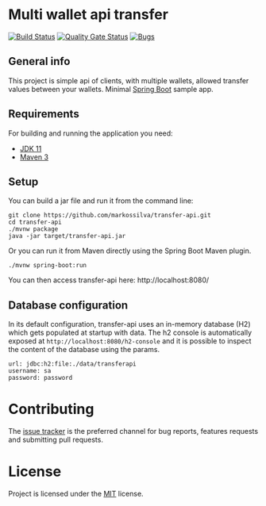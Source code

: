 # Multi wallet api transfer

[![Build Status](https://app.travis-ci.com/kyriosdata/exemplo.svg)](https://app.travis-ci.com/markossilva/transfer-api.svg?branch=main)
[![Quality Gate Status](https://sonarcloud.io/api/project_badges/measure?project=markossilva_transfer-api&metric=alert_status)](https://sonarcloud.io/summary/new_code?id=markossilva_transfer-api)
[![Bugs](https://sonarcloud.io/api/project_badges/measure?project=markossilva_transfer-api&metric=bugs)](https://sonarcloud.io/summary/new_code?id=markossilva_transfer-api)

## General info
This project is simple api of clients, with multiple wallets, allowed transfer values between your wallets.
Minimal [Spring Boot](http://projects.spring.io/spring-boot/) sample app.

## Requirements

For building and running the application you need:

- [JDK 11](https://www.oracle.com/java/technologies/downloads/#java11)
- [Maven 3](https://maven.apache.org)

## Setup
You can build a jar file and run it from the command line:
```
git clone https://github.com/markossilva/transfer-api.git
cd transfer-api
./mvnw package
java -jar target/transfer-api.jar
```
Or you can run it from Maven directly using the Spring Boot Maven plugin.
```
./mvnw spring-boot:run
```
You can then access transfer-api here: http://localhost:8080/
## Database configuration

In its default configuration, transfer-api uses an in-memory database (H2) which
gets populated at startup with data. The h2 console is automatically exposed at `http://localhost:8080/h2-console`
and it is possible to inspect the content of the database using the params.

```
url: jdbc:h2:file:./data/transferapi
username: sa
password: password
```

# Contributing

The [issue tracker](https://github.com/markossilva/transfer-api/issues) is the preferred channel for bug reports, features requests and submitting pull requests.

# License

Project is licensed under the [MIT](LICENSE) license.



